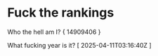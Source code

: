 # Fuck the rankings

Who the hell am I?
{ 14909406 }

What fucking year is it?
[ 2025-04-11T03:16:40Z ]

